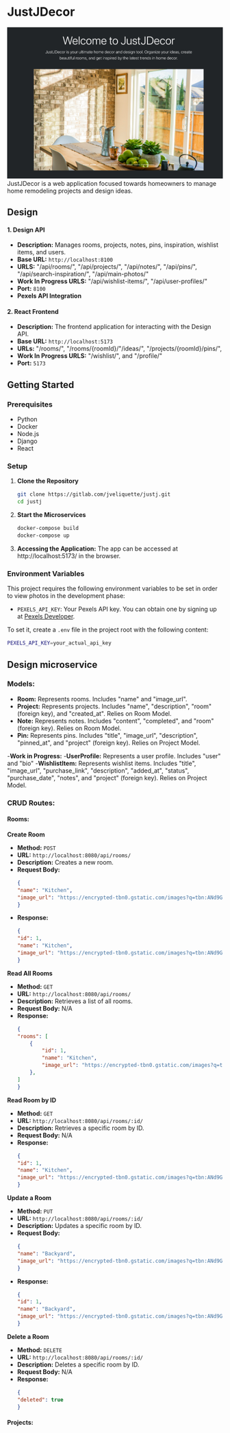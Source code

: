 # JustJDecor
![screenshot of home page](./README-IMG/main.png)
JustJDecor is a web application focused towards homeowners to manage home remodeling projects and design ideas.

## Design
#### 1. Design API
- **Description:** Manages rooms, projects, notes, pins, inspiration, wishlist items, and users.
- **Base URL:** `http://localhost:8100`
- **URLS:** "/api/rooms/", "/api/projects/", "/api/notes/", "/api/pins/", "/api/search-inspiration/", "/api/main-photos/"
- **Work In Progress URLS:** "/api/wishlist-items/", "/api/user-profiles/"
- **Port:** `8100`
- **Pexels API Integration**

#### 2. React Frontend
- **Description:** The frontend application for interacting with the Design API.
- **Base URL:** `http://localhost:5173`
- **URLs:** "/rooms/", "/rooms/{roomId}/"/ideas/", "/projects/{roomId}/pins/",
- **Work In Progress URLS:** "/wishlist/", and "/profile/"
- **Port:** `5173`

## Getting Started
### Prerequisites
- Python
- Docker
- Node.js
- Django
- React

### Setup
1. **Clone the Repository**
    ```bash
    git clone https://gitlab.com/jveliquette/justj.git
    cd justj
2. **Start the Microservices**
    ```bash
    docker-compose build
    docker-compose up
3. **Accessing the Application:**
    The app can be accessed at http://localhost:5173/ in the browser.

### Environment Variables
This project requires the following environment variables to be set in order to view photos in the development phase:

- `PEXELS_API_KEY`: Your Pexels API key. You can obtain one by signing up at [Pexels Developer](https://www.pexels.com/api/).

To set it, create a `.env` file in the project root with the following content:
```bash
PEXELS_API_KEY=your_actual_api_key
```

## Design microservice
### Models:
- **Room:** Represents rooms. Includes "name" and "image_url".
- **Project:** Represents projects. Includes "name", "description", "room" (foreign key), and "created_at". Relies on Room Model.
- **Note:** Represents notes. Includes "content", "completed", and "room" (foreign key). Relies on Room Model.
- **Pin:** Represents pins. Includes "title", "image_url", "description", "pinned_at", and "project" (foreign key). Relies on Project Model.

-**Work in Progress:**
    -**UserProfile:** Represents a user profile. Includes "user" and "bio"
    -**WishlistItem:** Represents wishlist items. Includes "title", "image_url", "purchase_link", "description", "added_at", "status", "purchase_date", "notes", and "project" (foreign key). Relies on Project Model.

### CRUD Routes:
#### Rooms:
**Create Room**
- **Method:** `POST`
- **URL:** `http://localhost:8080/api/rooms/`
- **Description:** Creates a new room.
- **Request Body:**
    ```json
    {
    "name": "Kitchen",
    "image_url": "https://encrypted-tbn0.gstatic.com/images?q=tbn:ANd9GcSIRPsTcvxL6pKttFk1UV0om2qVaBUrBqS9Bg&s"
    }
    ```
- **Response:**
    ```json
    {
	"id": 1,
	"name": "Kitchen",
	"image_url": "https://encrypted-tbn0.gstatic.com/images?q=tbn:ANd9GcSIRPsTcvxL6pKttFk1UV0om2qVaBUrBqS9Bg&s"
    }
    ```
**Read All Rooms**
- **Method:** `GET`
- **URL:** `http://localhost:8080/api/rooms/`
- **Description:** Retrieves a list of all rooms.
- **Request Body:** N/A
- **Response:**
    ```json
    {
	"rooms": [
		{
			"id": 1,
			"name": "Kitchen",
			"image_url": "https://encrypted-tbn0.gstatic.com/images?q=tbn:ANd9GcSIRPsTcvxL6pKttFk1UV0om2qVaBUrBqS9Bg&s"
		},
	]
    }
    ```
**Read Room by ID**
- **Method:** `GET`
- **URL:** `http://localhost:8080/api/rooms/:id/`
- **Description:** Retrieves a specific room by ID.
- **Request Body:** N/A
- **Response:**
    ```json
    {
	"id": 1,
	"name": "Kitchen",
	"image_url": "https://encrypted-tbn0.gstatic.com/images?q=tbn:ANd9GcSIRPsTcvxL6pKttFk1UV0om2qVaBUrBqS9Bg&s"
    }
    ```

**Update a Room**
- **Method:** `PUT`
- **URL:** `http://localhost:8080/api/rooms/:id/`
- **Description:** Updates a specific room by ID.
- **Request Body:**
    ```json
    {
    "name": "Backyard",
    "image_url": "https://encrypted-tbn0.gstatic.com/images?q=tbn:ANd9GcT7HElegB3ioAlItyqG52FoTtIwWLmOpZX9sw&s"
    }
    ```
- **Response:**
    ```json
    {
	"id": 1,
	"name": "Backyard",
	"image_url": "https://encrypted-tbn0.gstatic.com/images?q=tbn:ANd9GcT7HElegB3ioAlItyqG52FoTtIwWLmOpZX9sw&s"
    }
    ```

**Delete a Room**
- **Method:** `DELETE`
- **URL:** `http://localhost:8080/api/rooms/:id/`
- **Description:** Deletes a specific room by ID.
- **Request Body:** N/A
- **Response:**
    ```json
    {
	"deleted": true
    }
    ```

#### Projects:
